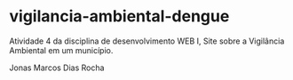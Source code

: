 # vigilancia-ambiental-dengue
Atividade 4 da disciplina de desenvolvimento WEB I,
Site sobre a Vigilância Ambiental em um município.

Jonas Marcos Dias Rocha
